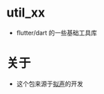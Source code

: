 # util_xx
- flutter/dart 的一些基础工具库

# 关于
- 这个包来源于[拟声](https://github.com/coolight7/MimicryMusic)的开发

